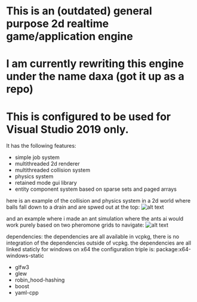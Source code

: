 # This is an (outdated) general purpose 2d realtime game/application engine
# I am currently rewriting this engine under the name daxa (got it up as a repo)
# This is configured to be used for Visual Studio 2019 only. 

It has the following features:
* simple job system
* multithreaded 2d renderer
* multithreaded collision system 
* physics system
* retained mode gui library
* entity component system based on sparse sets and paged arrays

here is an example of the collision and physics system in a 2d world where balls fall down to a drain and are spwed out at the top:
![alt text](https://github.com/Ipotrick/Spiel/tree/master/assets/Balls.png)

and an example where i made an ant simulation where the ants ai would work purely based on two pheromone grids to navigate:
![alt text](https://github.com/Ipotrick/Spiel/tree/master/assets/antsim.png)


dependencies:
the dependencies are all available in vcpkg, there is no integration of the dependencies outside of vcpkg.
the dependencies are all linked staticly for windows on x64
the configuration triple is: package:x64-windows-static
  * glfw3
  * glew
  * robin_hood-hashing
  * boost
  * yaml-cpp

